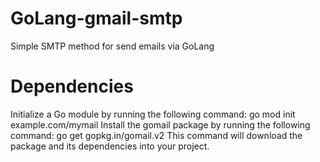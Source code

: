 # GoLang-gmail-smtp
Simple SMTP method for send emails via GoLang
# Dependencies
Initialize a Go module by running the following command:
go mod init example.com/mymail
Install the gomail package by running the following command:
go get gopkg.in/gomail.v2
This command will download the package and its dependencies into your project.
